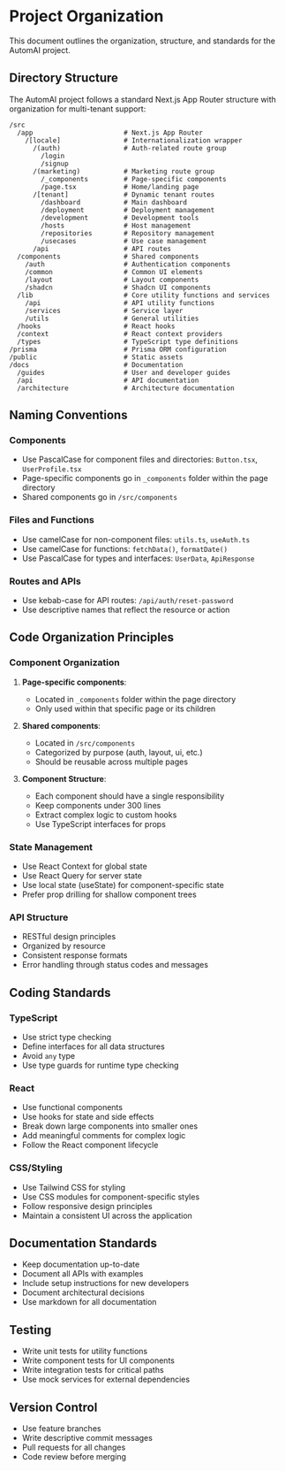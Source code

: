 # Project Organization

This document outlines the organization, structure, and standards for the AutomAI project.

## Directory Structure

The AutomAI project follows a standard Next.js App Router structure with organization for multi-tenant support:

```
/src
  /app                       # Next.js App Router
    /[locale]                # Internationalization wrapper
      /(auth)                # Auth-related route group
        /login
        /signup
      /(marketing)           # Marketing route group
        /_components         # Page-specific components
        /page.tsx            # Home/landing page
      /[tenant]              # Dynamic tenant routes
        /dashboard           # Main dashboard
        /deployment          # Deployment management
        /development         # Development tools
        /hosts               # Host management
        /repositories        # Repository management
        /usecases            # Use case management
      /api                   # API routes
  /components                # Shared components
    /auth                    # Authentication components
    /common                  # Common UI elements
    /layout                  # Layout components
    /shadcn                  # Shadcn UI components
  /lib                       # Core utility functions and services
    /api                     # API utility functions
    /services                # Service layer
    /utils                   # General utilities
  /hooks                     # React hooks
  /context                   # React context providers
  /types                     # TypeScript type definitions
/prisma                      # Prisma ORM configuration
/public                      # Static assets
/docs                        # Documentation
  /guides                    # User and developer guides
  /api                       # API documentation
  /architecture              # Architecture documentation
```

## Naming Conventions

### Components

- Use PascalCase for component files and directories: `Button.tsx`, `UserProfile.tsx`
- Page-specific components go in `_components` folder within the page directory
- Shared components go in `/src/components`

### Files and Functions

- Use camelCase for non-component files: `utils.ts`, `useAuth.ts`
- Use camelCase for functions: `fetchData()`, `formatDate()`
- Use PascalCase for types and interfaces: `UserData`, `ApiResponse`

### Routes and APIs

- Use kebab-case for API routes: `/api/auth/reset-password`
- Use descriptive names that reflect the resource or action

## Code Organization Principles

### Component Organization

1. **Page-specific components**:

   - Located in `_components` folder within the page directory
   - Only used within that specific page or its children

2. **Shared components**:

   - Located in `/src/components`
   - Categorized by purpose (auth, layout, ui, etc.)
   - Should be reusable across multiple pages

3. **Component Structure**:
   - Each component should have a single responsibility
   - Keep components under 300 lines
   - Extract complex logic to custom hooks
   - Use TypeScript interfaces for props

### State Management

- Use React Context for global state
- Use React Query for server state
- Use local state (useState) for component-specific state
- Prefer prop drilling for shallow component trees

### API Structure

- RESTful design principles
- Organized by resource
- Consistent response formats
- Error handling through status codes and messages

## Coding Standards

### TypeScript

- Use strict type checking
- Define interfaces for all data structures
- Avoid `any` type
- Use type guards for runtime type checking

### React

- Use functional components
- Use hooks for state and side effects
- Break down large components into smaller ones
- Add meaningful comments for complex logic
- Follow the React component lifecycle

### CSS/Styling

- Use Tailwind CSS for styling
- Use CSS modules for component-specific styles
- Follow responsive design principles
- Maintain a consistent UI across the application

## Documentation Standards

- Keep documentation up-to-date
- Document all APIs with examples
- Include setup instructions for new developers
- Document architectural decisions
- Use markdown for all documentation

## Testing

- Write unit tests for utility functions
- Write component tests for UI components
- Write integration tests for critical paths
- Use mock services for external dependencies

## Version Control

- Use feature branches
- Write descriptive commit messages
- Pull requests for all changes
- Code review before merging
